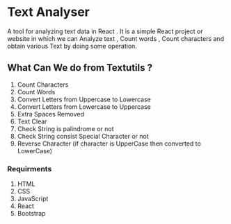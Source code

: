 # Text Analyser
A tool for analyzing text data in React . It is a simple React project or website in which we can Analyze text , Count words , Count characters and obtain various Text by doing some operation.

## What Can We do from Textutils ?
1) Count Characters
2) Count Words
3) Convert Letters from Uppercase to Lowercase 
4) Convert Letters from Lowercase to Uppercase
5) Extra Spaces Removed
6) Text Clear
7) Check String is palindrome or not
8) Check String consist Special Character or not
9) Reverse Character (if character is UpperCase then converted to LowerCase)

### Requirments
1) HTML
2) CSS
3) JavaScript
4) React
5) Bootstrap
